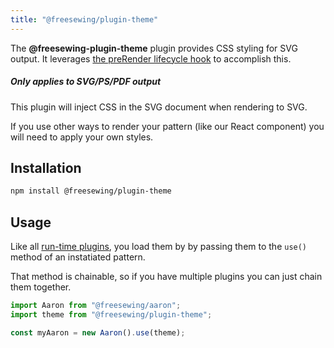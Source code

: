 ```yaml
---
title: "@freesewing/plugin-theme"
---
```


The **@freesewing-plugin-theme** plugin provides CSS styling for SVG output.
It leverages [the preRender lifecycle hook](/reference/api/hooks/prerender) to
accomplish this.


<Note>

##### Only applies to SVG/PS/PDF output

This plugin will inject CSS in the SVG document when rendering to SVG.

If you use other ways to render your pattern (like our React component)
you will need to apply your own styles.

</Note>

## Installation

```bash
npm install @freesewing/plugin-theme
```

## Usage

Like all [run-time plugins](/guides/plugins/types-of-plugins#run-time-plugins), you
load them by by passing them to the `use()` method of an instatiated pattern. 

That method is chainable, so if you have multiple plugins you can just chain them together.

```js
import Aaron from "@freesewing/aaron";
import theme from "@freesewing/plugin-theme";

const myAaron = new Aaron().use(theme);
```

